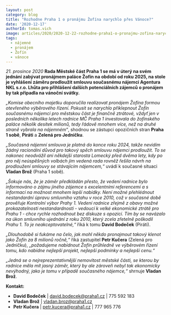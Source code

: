 ```yaml
---
layout: post
category: blog
title: "Rozhodne Praha 1 o pronájmu Žofína narychlo přes Vánoce?"
date: '2020-12-17'
authorId: tomas.vich
image: articles/2020/2020-12-22-rozhodne-praha1-o-pronajmu-zofina-narychlo-pres-vanoce.jpg
tags:
  - nájemné
  - pronájem
  - Žofín
  - vánoce
---
```


_21. prosince 2020_  **Rada Městské část Praha 1 se má v úterý na svém jednání zabývat pronájmem paláce Žofín na období od roku 2025, na stole je vyhlášení záměru prodloužit smlouvu současnému nájemci Agentura NKL s.r.o. Lhůta pro přihlášení dalších potenciálních zájemců o pronájem by tak připadla na vánoční svátky.**

_„Komise obecního majetku doporučila realizovat pronájem Žofína formou otevřeného výběrového řízení. Pokusit se narychlo přiklepnout Žofín současnému nájemci pro městskou část je finančně ztrátové, vždyť jen v posledních několika letech radnice MČ Praha 1 investovala do žofínského paláce několik desítek milionů, tedy řádově mnohem více, než na druhé straně vybrala na nájemném“_, shodnou se zástupci opozičních stran  **Praha 1 sobě**,  **Piráti**  a  **Zelená pro Jedničku**.

_„Současná nájemní smlouva je platná do konce roku 2024, takže nevidím žádný racionální důvod pro takový spěch smlouvu nájemci prodloužit. To se nakonec neodvážil ani někdejší starosta Lomecký před dvěma lety, kdy po pro něj neúspěšných volbách jím vedená rada rovněž řešila návrh na prodloužení smlouvy se stávajícím nájemcem,“_ uvádí k současné situaci  **Vladan Brož**  (Praha 1 sobě).

_„Šokuje nás, že je záměr předkládán přesto, že vedení radnice bylo informováno o zájmu jiného zájemce s excelentními referencemi a s informací na možnost mnohem lepší nabídky. Není možné přehlédnout nestandardní úpravu smluvního vztahu v roce 2010, což v současné době prověřuje Kontrolní výbor Prahy 1. Vedení radnice zřejmě z obavy možné prokazatelnosti nestandardnosti - vedoucí k velké ekonomické ztrátě pro Prahu 1 - chce rychle rozhodnout bez diskuze s opozicí. Tím by se navázalo na úkon smluvního ujednání z roku 2010, který zcela zřetelně poškodil Prahu 1. To je neakceptovatelné,“_ říká k tomu  **David Bodeček**  (Piráti).

_„Dlouhodobě si ťukáme na čelo, jak mohl někdo pronajmout takový klenot jako Žofín za 8 milionů ročně,“_ říká zastupitel  **Petr Kučera**  (Zelená pro Jedničku),  _„požadujeme nabídnout Žofín průhledně ve výběrovém řízení tomu, kdo nabídne nejlepší projekt, nejlepší podmínky a nejlepší cenu.“_

_„Jedná se o nejreprezentativnější nemovitost městské části, se kterou by radnice měla mít jasný záměr, který by ale zároveň nebyl tak ekonomicky nevýhodný, jako je tomu v případě současného nájemce,“_ shrnuje  **Vladan Brož**.

**Kontakt:**

- **David Bodeček** |  [david.bodecek@praha1.cz](mailto:david.bodecek@praha1.cz)  | 775 592 183
- **Vladan Brož** |  [vladan.broz@praha1.cz](mailto:vladan.broz@praha1.cz)
- **Petr Kučera** |  [petr.kucera@praha1.cz](mailto:petr.kucera@praha1.cz)  | 777 965 776

